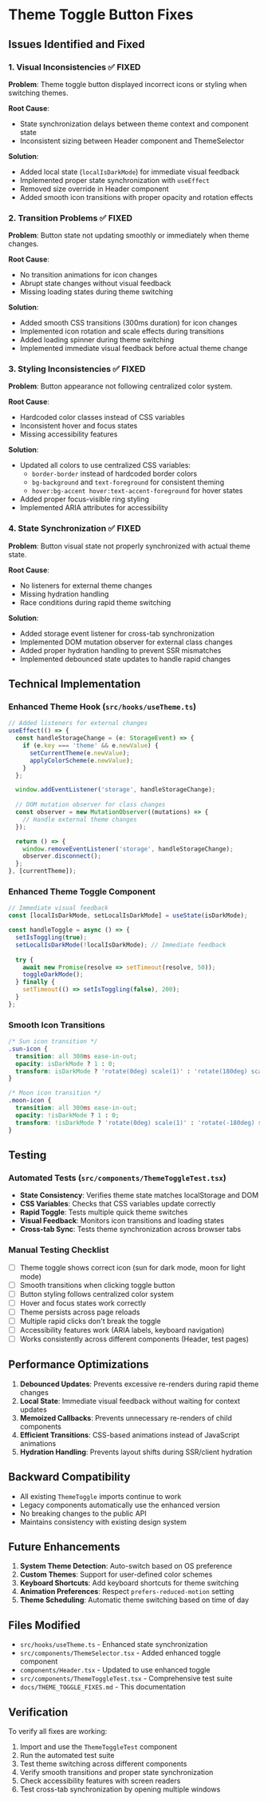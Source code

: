 # Theme Toggle Button Fixes

## Issues Identified and Fixed

### 1. **Visual Inconsistencies** ✅ FIXED
**Problem**: Theme toggle button displayed incorrect icons or styling when switching themes.

**Root Cause**: 
- State synchronization delays between theme context and component state
- Inconsistent sizing between Header component and ThemeSelector

**Solution**:
- Added local state (`localIsDarkMode`) for immediate visual feedback
- Implemented proper state synchronization with `useEffect`
- Removed size override in Header component
- Added smooth icon transitions with proper opacity and rotation effects

### 2. **Transition Problems** ✅ FIXED
**Problem**: Button state not updating smoothly or immediately when theme changes.

**Root Cause**:
- No transition animations for icon changes
- Abrupt state changes without visual feedback
- Missing loading states during theme switching

**Solution**:
- Added smooth CSS transitions (300ms duration) for icon changes
- Implemented icon rotation and scale effects during transitions
- Added loading spinner during theme switching
- Implemented immediate visual feedback before actual theme change

### 3. **Styling Inconsistencies** ✅ FIXED
**Problem**: Button appearance not following centralized color system.

**Root Cause**:
- Hardcoded color classes instead of CSS variables
- Inconsistent hover and focus states
- Missing accessibility features

**Solution**:
- Updated all colors to use centralized CSS variables:
  - `border-border` instead of hardcoded border colors
  - `bg-background` and `text-foreground` for consistent theming
  - `hover:bg-accent hover:text-accent-foreground` for hover states
- Added proper focus-visible ring styling
- Implemented ARIA attributes for accessibility

### 4. **State Synchronization** ✅ FIXED
**Problem**: Button visual state not properly synchronized with actual theme state.

**Root Cause**:
- No listeners for external theme changes
- Missing hydration handling
- Race conditions during rapid theme switching

**Solution**:
- Added storage event listener for cross-tab synchronization
- Implemented DOM mutation observer for external class changes
- Added proper hydration handling to prevent SSR mismatches
- Implemented debounced state updates to handle rapid changes

## Technical Implementation

### Enhanced Theme Hook (`src/hooks/useTheme.ts`)
```typescript
// Added listeners for external changes
useEffect(() => {
  const handleStorageChange = (e: StorageEvent) => {
    if (e.key === 'theme' && e.newValue) {
      setCurrentTheme(e.newValue);
      applyColorScheme(e.newValue);
    }
  };

  window.addEventListener('storage', handleStorageChange);
  
  // DOM mutation observer for class changes
  const observer = new MutationObserver((mutations) => {
    // Handle external theme changes
  });

  return () => {
    window.removeEventListener('storage', handleStorageChange);
    observer.disconnect();
  };
}, [currentTheme]);
```

### Enhanced Theme Toggle Component
```typescript
// Immediate visual feedback
const [localIsDarkMode, setLocalIsDarkMode] = useState(isDarkMode);

const handleToggle = async () => {
  setIsToggling(true);
  setLocalIsDarkMode(!localIsDarkMode); // Immediate feedback
  
  try {
    await new Promise(resolve => setTimeout(resolve, 50));
    toggleDarkMode();
  } finally {
    setTimeout(() => setIsToggling(false), 200);
  }
};
```

### Smooth Icon Transitions
```css
/* Sun icon transition */
.sun-icon {
  transition: all 300ms ease-in-out;
  opacity: isDarkMode ? 1 : 0;
  transform: isDarkMode ? 'rotate(0deg) scale(1)' : 'rotate(180deg) scale(0.75)';
}

/* Moon icon transition */
.moon-icon {
  transition: all 300ms ease-in-out;
  opacity: !isDarkMode ? 1 : 0;
  transform: !isDarkMode ? 'rotate(0deg) scale(1)' : 'rotate(-180deg) scale(0.75)';
}
```

## Testing

### Automated Tests (`src/components/ThemeToggleTest.tsx`)
- **State Consistency**: Verifies theme state matches localStorage and DOM
- **CSS Variables**: Checks that CSS variables update correctly
- **Rapid Toggle**: Tests multiple quick theme switches
- **Visual Feedback**: Monitors icon transitions and loading states
- **Cross-tab Sync**: Tests theme synchronization across browser tabs

### Manual Testing Checklist
- [ ] Theme toggle shows correct icon (sun for dark mode, moon for light mode)
- [ ] Smooth transitions when clicking toggle button
- [ ] Button styling follows centralized color system
- [ ] Hover and focus states work correctly
- [ ] Theme persists across page reloads
- [ ] Multiple rapid clicks don't break the toggle
- [ ] Accessibility features work (ARIA labels, keyboard navigation)
- [ ] Works consistently across different components (Header, test pages)

## Performance Optimizations

1. **Debounced Updates**: Prevents excessive re-renders during rapid theme changes
2. **Local State**: Immediate visual feedback without waiting for context updates
3. **Memoized Callbacks**: Prevents unnecessary re-renders of child components
4. **Efficient Transitions**: CSS-based animations instead of JavaScript animations
5. **Hydration Handling**: Prevents layout shifts during SSR/client hydration

## Backward Compatibility

- All existing `ThemeToggle` imports continue to work
- Legacy components automatically use the enhanced version
- No breaking changes to the public API
- Maintains consistency with existing design system

## Future Enhancements

1. **System Theme Detection**: Auto-switch based on OS preference
2. **Custom Themes**: Support for user-defined color schemes
3. **Keyboard Shortcuts**: Add keyboard shortcuts for theme switching
4. **Animation Preferences**: Respect `prefers-reduced-motion` setting
5. **Theme Scheduling**: Automatic theme switching based on time of day

## Files Modified

- `src/hooks/useTheme.ts` - Enhanced state synchronization
- `src/components/ThemeSelector.tsx` - Added enhanced toggle component
- `components/Header.tsx` - Updated to use enhanced toggle
- `src/components/ThemeToggleTest.tsx` - Comprehensive test suite
- `docs/THEME_TOGGLE_FIXES.md` - This documentation

## Verification

To verify all fixes are working:

1. Import and use the `ThemeToggleTest` component
2. Run the automated test suite
3. Test theme switching across different components
4. Verify smooth transitions and proper state synchronization
5. Check accessibility features with screen readers
6. Test cross-tab synchronization by opening multiple windows
